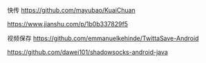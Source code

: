 快传
https://github.com/mayubao/KuaiChuan

https://www.jianshu.com/p/1b0b337829f5

视频保存
https://github.com/emmanuelkehinde/TwittaSave-Android


https://github.com/dawei101/shadowsocks-android-java

